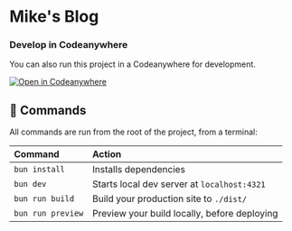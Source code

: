 # Mike's Blog

### Develop in Codeanywhere

You can also run this project in a Codeanywhere for development.

 [![Open in Codeanywhere](https://codeanywhere.com/img/open-in-codeanywhere-btn.svg)](https://app.codeanywhere.com/#https://github.com/https://github.com/mikelxk/astro-site)

## 🧞 Commands

All commands are run from the root of the project, from a terminal:

| Command           | Action                                       |
| :---------------- | :------------------------------------------- |
| `bun install`     | Installs dependencies                        |
| `bun dev`     | Starts local dev server at `localhost:4321`  |
| `bun run build`   | Build your production site to `./dist/`      |
| `bun run preview` | Preview your build locally, before deploying |

